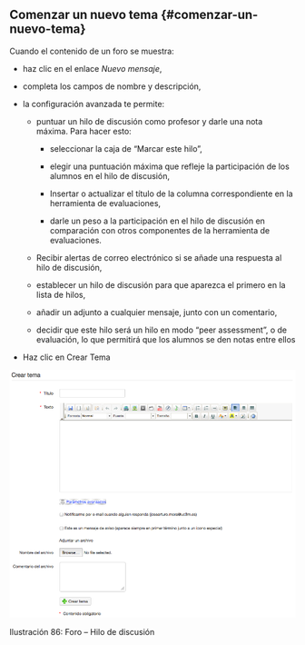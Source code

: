 ## Comenzar un nuevo tema {#comenzar-un-nuevo-tema}

Cuando el contenido de un foro se muestra:

*   haz clic en el enlace _Nuevo mensaje_,

*   completa los campos de nombre y descripción,

*   la configuración avanzada te permite:

    *   puntuar un hilo de discusión como profesor y darle una nota máxima. Para hacer esto:

        *   seleccionar la caja de “Marcar este hilo”,

        *   elegir una puntuación máxima que refleje la participación de los alumnos en el hilo de discusión,

        *   Insertar o actualizar el título de la columna correspondiente en la herramienta de evaluaciones,

        *   darle un peso a la participación en el hilo de discusión en comparación con otros componentes de la herramienta de evaluaciones.

    *   Recibir alertas de correo electrónico si se añade una respuesta al hilo de discusión,

    *   establecer un hilo de discusión para que aparezca el primero en la lista de hilos,

    *   añadir un adjunto a cualquier mensaje, junto con un comentario,

    *   decidir que este hilo será un hilo en modo “peer assessment”, o de evaluación, lo que permitirá que los alumnos se den notas entre ellos

*   Haz clic en Crear Tema

![](../assets/graficos52.png)

Ilustración 86: Foro – Hilo de discusión
